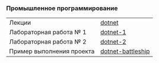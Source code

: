 ### Промышленное программирование

<table>
<tr>
    <td>Лекции</td>
    <td><a href="https://github.com/itsec-labs/dotnet">dotnet</a></td>
</tr>
<tr>
  <td>Лабораторная работа № 1</td>
  <td><a href="https://github.com/itsec-labs/dotnet-1">dotnet-1</a></td>
</tr>
<tr>
  <td>Лабораторная работа № 2</td>
  <td><a href="https://github.com/itsec-labs/dotnet-2">dotnet-2</a></td>
</tr>
<tr>
  <td>Пример выполнения проекта</td>
  <td><a href="https://github.com/itsec-labs/dotnet-battleship">dotnet-battleship</a></td>
</tr>
</table>
